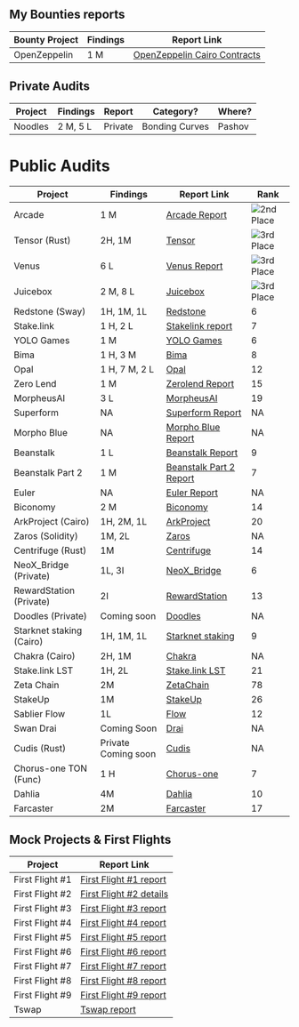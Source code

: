 
## My Bounties reports


| **Bounty Project** | **Findings**        | **Report Link**                                                                                                                                         
|-------------------|-------------------|---------------------------------------------------------------------------------------------------------------------------------------------------------|
| OpenZeppelin      | 1 M     | [OpenZeppelin Cairo Contracts](https://github.com/OpenZeppelin/cairo-contracts/security/advisories/GHSA-w2px-25pm-2cf9)                                            

## Private Audits
| Project | Findings | Report | Category?  | Where? |
|---------|----------|--------|------------|--------|
| Noodles | 2 M, 5 L | Private | Bonding Curves | Pashov |

# Public Audits

| Project | Findings | Report Link | Rank |
|---------|----------|-------------|------|
| Arcade | 1 M | [Arcade Report](https://github.com/iftikharuddin/audit-reports/blob/master/cantina-audits/Arcade/arcade.md) | ![2nd Place](https://img.shields.io/badge/Rank-2-yellow) |
| Tensor (Rust) | 2H, 1M | [Tensor](https://cantina.xyz/competitions/21787352-de2c-4a77-af09-cc0a250d1f04/leaderboard) | ![3rd Place](https://img.shields.io/badge/Rank-3-orange) |
| Venus | 6 L | [Venus Report](https://github.com/iftikharuddin/audit-reports/blob/master/cantina-audits/Venus/venus.md) | ![3rd Place](https://img.shields.io/badge/Rank-3-orange) |
| Juicebox | 2 M, 8 L | [Juicebox](https://cantina.xyz/competitions/8d7bdfb9-cf19-4294-95d0-763af5d425b4/leaderboard) | ![3rd Place](https://img.shields.io/badge/Rank-3-orange) |
| Redstone (Sway) | 1H, 1M, 1L | [Redstone](#) | 6 |
| Stake.link | 1 H, 2 L | [Stakelink report](https://github.com/iftikharuddin/audit-reports/blob/master/code-hawk-audits/stake.link/Iftikhar-stake.link.md) | 7 |
| YOLO Games | 1 M | [YOLO Games](https://github.com/iftikharuddin/audit-reports/blob/master/cantina-audits/YOLO%20Games/readme.md) | 6 |
| Bima | 1 H, 3 M | [Bima](https://cantina.xyz/competitions/44d68da7-3cf4-4cec-a3f8-f0917062dac6/leaderboard) | 8 |
| Opal | 1 H, 7 M, 2 L | [Opal](https://github.com/iftikharuddin/audit-reports/tree/master/cantina-audits/opaldefi.xyz) | 12 |
| Zero Lend | 1 M | [Zerolend Report](https://github.com/iftikharuddin/audit-reports/tree/master/cantina-audits/ZeroLend) | 15 |
| MorpheusAI | 3 L | [MorpheusAI](https://github.com/iftikharuddin/audit-reports/blob/master/code-hawk-audits/MorpheusAI/Iftikhar-MorpheusAI.md) | 19 |
| Superform | NA | [Superform Report](https://github.com/iftikharuddin/audit-reports/tree/master/cantina-audits/superform) | NA |
| Morpho Blue | NA | [Morpho Blue Report](https://github.com/iftikharuddin/audit-reports/tree/master/cantina-audits/morpho-blue) | NA |
| Beanstalk | 1 L | [Beanstalk Report](https://github.com/iftikharuddin/audit-reports/blob/master/code-hawk-audits/Beanstalk/Iftikhar-Beanstalk-Part-1.md) | 9 |
| Beanstalk Part 2 | 1 M | [Beanstalk Part 2 Report](https://github.com/iftikharuddin/audit-reports/blob/master/code-hawk-audits/Beanstalk%20-%20Beanstalk%20Part%202/Beanstalk-Part-2.md) | 7 |
| Euler | NA | [Euler Report](#) | NA |
| Biconomy | 2 M | [Biconomy](https://github.com/iftikharuddin/audit-reports/blob/master/code-hawk-audits/Biconomy%3A%20Nexus/Iftikhar-Biconomy_-Nexus.md) | 14 |
| ArkProject (Cairo) | 1H, 2M, 1L | [ArkProject](https://github.com/iftikharuddin/audit-reports/blob/master/code-hawk-audits/ArkProject/Iftikhar-ArkProject_-NFT-Bridge.md) | 20 |
| Zaros (Solidity) | 1M, 2L | [Zaros](https://github.com/iftikharuddin/audit-reports/blob/master/code-hawk-audits/Zaros/Iftikhar-Zaros-Part-1.md) | NA |
| Centrifuge (Rust) | 1M | [Centrifuge](https://cantina.xyz/competitions/a0a58a8b-247e-4203-b3cb-476ded9d5515/leaderboard) | 14 |
| NeoX_Bridge (Private) | 1L, 3I | [NeoX_Bridge](#) | 6 |
| RewardStation (Private) | 2I | [RewardStation](#) | 13 |
| Doodles (Private) | Coming soon | [Doodles](#) | NA |
| Starknet staking (Cairo) | 1H, 1M, 1L | [Starknet staking](https://github.com/iftikharuddin/audit-reports/blob/master/code-hawk-audits/Starknet-Staking/Iftikhar-Staking.md) | 9 |
| Chakra (Cairo) | 2H, 1M | [Chakra](#) | NA |
| Stake.link LST | 1H, 2L | [Stake.link LST](https://github.com/iftikharuddin/audit-reports/blob/master/code-hawk-audits/Liquid-Staking/Iftikhar-Liquid-Staking.md) | 21 |
| Zeta Chain | 2M | [ZetaChain](https://cantina.xyz/competitions/80a33cf0-ad69-4163-a269-d27756aacb5e/leaderboard) | 78 |
| StakeUp | 1M | [StakeUp](https://cantina.xyz/competitions/61087007-c7e9-4c4e-9d90-4e118933fecf/leaderboard) | 26 |
| Sablier Flow | 1L | [Flow](https://github.com/iftikharuddin/audit-reports/blob/master/code-hawk-audits/Flow/Iftikhar-Flow.md) | 12 |
| Swan Drai | Coming Soon | [Drai](#) | NA |
| Cudis (Rust) | Private Coming soon | [Cudis](#) | NA |
| Chorus-one TON (Func) | 1 H | [Chorus-one](https://cantina.xyz/competitions/e9e9b3e0-f213-45e4-8d05-d72bf0c8787a/leaderboard) | 7 |
| Dahlia | 4M | [Dahlia](https://cantina.xyz/competitions/691ce303-f137-437a-bf34-aef87dfe983b/leaderboard) | 10 |
| Farcaster | 2M | [Farcaster](https://cantina.xyz/competitions/f9326d2b-bb99-45a9-88c5-94c54aa1823a/leaderboard) | 17 |

## Mock Projects & First Flights

| Project | Report Link |
|---------|-------------|
| First Flight #1 | [First Flight #1 report](https://github.com/iftikharuddin/audit-reports/blob/master/codehawk-first-flights/Iftikhar-First-Flight-%231_-PasswordStore.md) |
| First Flight #2 | [First Flight #2 details](https://github.com/iftikharuddin/audit-reports/blob/master/codehawk-first-flights/Iftikhar-First-Flight-%232_-Puppy-Raffle.md) |
| First Flight #3 | [First Flight #3 report](https://github.com/iftikharuddin/audit-reports/blob/master/codehawk-first-flights/Iftikhar-First-Flight-%233_-Thunder-Loan.md) |
| First Flight #4 | [First Flight #4 report](https://github.com/iftikharuddin/audit-reports/blob/master/codehawk-first-flights/Iftikhar-First-Flight-%234_-Boss-Bridge.md) |
| First Flight #5 | [First Flight #5 report](https://github.com/iftikharuddin/audit-reports/blob/master/codehawk-first-flights/Iftikhar-First-Flight-%235_-Santa's-List.md) |
| First Flight #6 | [First Flight #6 report](https://github.com/iftikharuddin/audit-reports/blob/8609c0d337bcb7ba9959533680d1b4937164248b/codehawk-first-flights/Iftikhar-First-Flight-%236_-Voting-Booth.md) |
| First Flight #7 | [First Flight #7 report](https://github.com/iftikharuddin/audit-reports/blob/master/codehawk-first-flights/Iftikhar-First-Flight-%237_-Horse-Store.md) |
| First Flight #8 | [First Flight #8 report](https://github.com/iftikharuddin/audit-reports/blob/master/codehawk-first-flights/Iftikhar-First-Flight-%238_-Math-Master.md) |
| First Flight #9 | [First Flight #9 report](https://github.com/iftikharuddin/audit-reports/blob/master/codehawk-first-flights/Iftikhar-First-Flight-%239_-Soulmate.md) |
| Tswap | [Tswap report](https://github.com/iftikharuddin/audit-reports/blob/master/code-hawk-audits/security-course/5-t-swap-audit.md) |